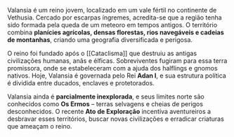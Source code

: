 Valansia é um reino jovem, localizado em um vale fértil no continente de Vethusia. Cercado por escarpas íngremes, acredita-se que a região tenha sido formada pela queda de um meteoro em tempos antigos. O território combina **planícies agrícolas, densas florestas, rios navegáveis e cadeias de montanhas**, criando uma geografia diversificada e perigosa.

O reino foi fundado após o [[Cataclisma]] que destruiu as antigas civilizações humanas, anãs e élficas. Sobreviventes fugiram para essa terra promissora, onde se estabeleceram com a ajuda dos halflings e gnomos nativos. Hoje, Valansia é governada pelo Rei **Adan I**, e sua estrutura política é dividida entre ducados, enclaves e protetorados.

Valansia ainda é **parcialmente inexplorada**, e seus limites norte são conhecidos como **Os Ermos** – terras selvagens e cheias de perigos desconhecidos. O recente **Ato de Exploração** incentiva aventureiros a desbravar esses territórios, buscar novas civilizações e erradicar criaturas que ameaçam o reino.